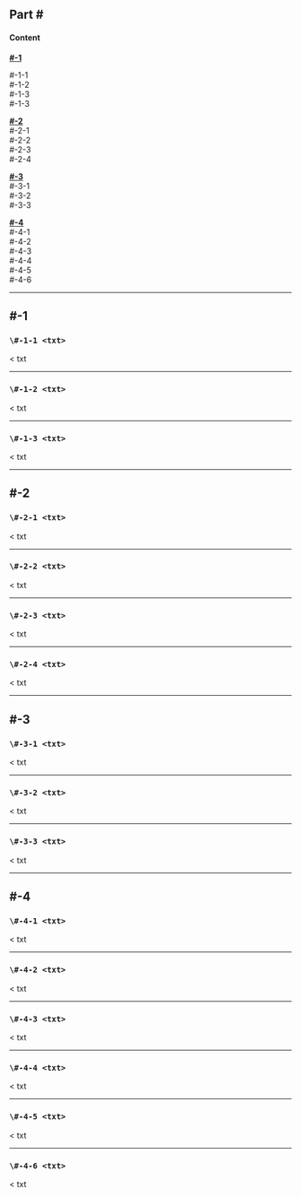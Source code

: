 ## Part \#  
#### Content     
  
[**\#-1 <txt>**](\#1-1-<txt>)   
  
\#-1-1 <txt>    
\#-1-2 <txt>  
\#-1-3 <txt>  
\#-1-3 <txt>  
  
[**\#-2 <txt>**](\#1-1-<txt>)  
\#-2-1 <txt>  
\#-2-2 <txt>  
\#-2-3 <txt>  
\#-2-4 <txt>  
  
[**\#-3 <txt>**](\#1-1-<txt>)    
\#-3-1 <txt>  
\#-3-2 <txt>  
\#-3-3 <txt>  
  
[**\#-4 <txt>**](\#1-1-<txt>)    
\#-4-1 <txt>  
\#-4-2 <txt>  
\#-4-3 <txt>  
\#-4-4 <txt>  
\#-4-5 <txt>  
\#-4-6 <txt>  
  
---  
    
  
## \#-1 <txt>  
### ```\#-1-1 <txt>```       
<
txt
>  
  
---  
  
### ```\#-1-2 <txt>```    
<
txt
>  
  
---  
  
### ```\#-1-3 <txt>```   
<
txt
>   
   
---  	 
  
## \#-2 <txt>  
### ```\#-2-1 <txt>```       
<
txt
>    
    
---  
  
### ```\#-2-2 <txt>```     
<
txt
>  
  
---  
  
### ```\#-2-3 <txt>```       
<
txt
>  
  
---  
  
### ```\#-2-4 <txt>```      
<
txt
>  
  
---  
  
## \#-3 <txt>  
### ```\#-3-1 <txt>```      
<
txt
>  
  
---  
### ```\#-3-2 <txt>```    
<
txt
>  
  
---  
### ```\#-3-3 <txt>```     
<
txt
>  

---  
  
## \#-4 <txt>  
### ```\#-4-1 <txt>```      
<
txt
>  
  
---  
### ```\#-4-2 <txt>```    
<
txt
>  
  
---  
### ```\#-4-3 <txt>```     
<
txt
>  
  
---  
### ```\#-4-4 <txt>```    
<
txt
>  
  
---  
### ```\#-4-5 <txt>```    
<
txt
>  
  
---  
### ```\#-4-6 <txt>```    
<
txt
>	
  